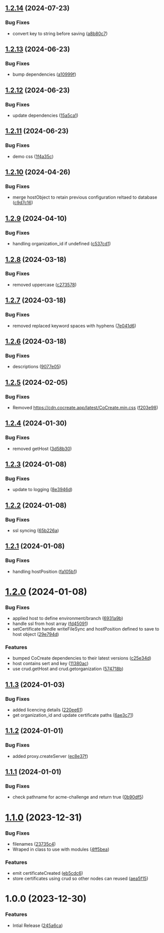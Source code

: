 ## [1.2.14](https://github.com/CoCreate-app/CoCreate-acme/compare/v1.2.13...v1.2.14) (2024-07-23)


### Bug Fixes

* convert key to string before saving ([a8b80c7](https://github.com/CoCreate-app/CoCreate-acme/commit/a8b80c7c5f37d2ed2b401509b1889faad6f79407))

## [1.2.13](https://github.com/CoCreate-app/CoCreate-acme/compare/v1.2.12...v1.2.13) (2024-06-23)


### Bug Fixes

* bump dependencies ([a10999f](https://github.com/CoCreate-app/CoCreate-acme/commit/a10999f40dd93bc007f4658e6b278b40c905f440))

## [1.2.12](https://github.com/CoCreate-app/CoCreate-acme/compare/v1.2.11...v1.2.12) (2024-06-23)


### Bug Fixes

* update dependencies ([15a5ca1](https://github.com/CoCreate-app/CoCreate-acme/commit/15a5ca13c7e22e8cbccb5cc937aacb4d98b9dddf))

## [1.2.11](https://github.com/CoCreate-app/CoCreate-acme/compare/v1.2.10...v1.2.11) (2024-06-23)


### Bug Fixes

* demo css ([1f4a35c](https://github.com/CoCreate-app/CoCreate-acme/commit/1f4a35cdf2e101803c8eafc3fefa149ad2719016))

## [1.2.10](https://github.com/CoCreate-app/CoCreate-acme/compare/v1.2.9...v1.2.10) (2024-04-26)


### Bug Fixes

* merge hostObject to retain previous configuration reltaed to database ([c9d7c16](https://github.com/CoCreate-app/CoCreate-acme/commit/c9d7c160dfd07f3f5a91c9e2cebab5da2d86ec1c))

## [1.2.9](https://github.com/CoCreate-app/CoCreate-acme/compare/v1.2.8...v1.2.9) (2024-04-10)


### Bug Fixes

* handling organization_id  if undefined ([c537cd1](https://github.com/CoCreate-app/CoCreate-acme/commit/c537cd18ef84d4b6d102e2028321a623756c0dfc))

## [1.2.8](https://github.com/CoCreate-app/CoCreate-acme/compare/v1.2.7...v1.2.8) (2024-03-18)


### Bug Fixes

* removed uppercase ([c273578](https://github.com/CoCreate-app/CoCreate-acme/commit/c2735787b95f6c50e5f06fb133a5d6cac2d0d00d))

## [1.2.7](https://github.com/CoCreate-app/CoCreate-acme/compare/v1.2.6...v1.2.7) (2024-03-18)


### Bug Fixes

* removed replaced keyword spaces with hyphens ([7e041d6](https://github.com/CoCreate-app/CoCreate-acme/commit/7e041d669135dd8c372864a32d9a17bcf33feace))

## [1.2.6](https://github.com/CoCreate-app/CoCreate-acme/compare/v1.2.5...v1.2.6) (2024-03-18)


### Bug Fixes

* descriptions ([9077e05](https://github.com/CoCreate-app/CoCreate-acme/commit/9077e05c7de4cef797c6287bd7056f2b3abf6093))

## [1.2.5](https://github.com/CoCreate-app/CoCreate-acme/compare/v1.2.4...v1.2.5) (2024-02-05)


### Bug Fixes

* Removed https://cdn.cocreate.app/latest/CoCreate.min.css ([f203e98](https://github.com/CoCreate-app/CoCreate-acme/commit/f203e985e9652fc1a494aa3c2bec0763f50b4077))

## [1.2.4](https://github.com/CoCreate-app/CoCreate-acme/compare/v1.2.3...v1.2.4) (2024-01-30)


### Bug Fixes

* removed getHost ([3d58b30](https://github.com/CoCreate-app/CoCreate-acme/commit/3d58b3046f2444b76c9ce6a3f5dd78c6a17d3ca6))

## [1.2.3](https://github.com/CoCreate-app/CoCreate-acme/compare/v1.2.2...v1.2.3) (2024-01-08)


### Bug Fixes

* update to logging ([8e3946d](https://github.com/CoCreate-app/CoCreate-acme/commit/8e3946d6dc8af2719c9d76484e2f35d5b3dbee7b))

## [1.2.2](https://github.com/CoCreate-app/CoCreate-acme/compare/v1.2.1...v1.2.2) (2024-01-08)


### Bug Fixes

* ssl syncing ([65b226a](https://github.com/CoCreate-app/CoCreate-acme/commit/65b226a16487f3b8b6862092f6b3e83d8f119f51))

## [1.2.1](https://github.com/CoCreate-app/CoCreate-acme/compare/v1.2.0...v1.2.1) (2024-01-08)


### Bug Fixes

* handling hostPosition ([fa105b1](https://github.com/CoCreate-app/CoCreate-acme/commit/fa105b1a35927380cd88549d7675eebd2d80a163))

# [1.2.0](https://github.com/CoCreate-app/CoCreate-acme/compare/v1.1.3...v1.2.0) (2024-01-08)


### Bug Fixes

* applied host to define environment/branch ([6931a9b](https://github.com/CoCreate-app/CoCreate-acme/commit/6931a9b81bfdf5b095534f7f42c6b9df1ea99141))
* handle ssl from host array ([fd45091](https://github.com/CoCreate-app/CoCreate-acme/commit/fd450914804b389647af52a1c40f6569e44066cf))
* setCertificate handle writeFileSync and hostPosition defined to save to host object ([29e794d](https://github.com/CoCreate-app/CoCreate-acme/commit/29e794de6d38584462ea926f3ef957d42b97c0bf))


### Features

* bumped CoCreate dependencies to their latest versions ([c25e34d](https://github.com/CoCreate-app/CoCreate-acme/commit/c25e34de1e47f660c773c7ea242e4ff2b060c936))
* host contains sert and key ([11380ac](https://github.com/CoCreate-app/CoCreate-acme/commit/11380acb7463e13d14a3e6ea856c288cef1d26c4))
* use crud.getHost and crud.getorganization ([574718b](https://github.com/CoCreate-app/CoCreate-acme/commit/574718b0ae035b63f6e70f4423ea1fd484bc80cc))

## [1.1.3](https://github.com/CoCreate-app/CoCreate-acme/compare/v1.1.2...v1.1.3) (2024-01-03)


### Bug Fixes

* added licencing details ([220ee61](https://github.com/CoCreate-app/CoCreate-acme/commit/220ee61a9d954a62a5c505a34995e287f6f01c12))
* get organization_id and update certificate paths ([6ae3c71](https://github.com/CoCreate-app/CoCreate-acme/commit/6ae3c71cc1f16d6f93ec767bd5b4dae28b669764))

## [1.1.2](https://github.com/CoCreate-app/CoCreate-acme/compare/v1.1.1...v1.1.2) (2024-01-01)


### Bug Fixes

* added proxy.createServer ([ec8e37f](https://github.com/CoCreate-app/CoCreate-acme/commit/ec8e37fbce371bd615807f290e695e2880572fb8))

## [1.1.1](https://github.com/CoCreate-app/CoCreate-acme/compare/v1.1.0...v1.1.1) (2024-01-01)


### Bug Fixes

* check pathname for acme-challenge and return true ([0b90df5](https://github.com/CoCreate-app/CoCreate-acme/commit/0b90df504cb452bc60a822ea55c0987c71e3fa11))

# [1.1.0](https://github.com/CoCreate-app/CoCreate-acme/compare/v1.0.0...v1.1.0) (2023-12-31)


### Bug Fixes

* filenames ([23735c4](https://github.com/CoCreate-app/CoCreate-acme/commit/23735c44f30cdd848959a3046ac40665302f38b6))
* Wraped in class to use with modules ([4ff5bea](https://github.com/CoCreate-app/CoCreate-acme/commit/4ff5beabf9aee2b53d41839d3c6f276344726cb3))


### Features

* emit certificateCreated ([eb5cdc6](https://github.com/CoCreate-app/CoCreate-acme/commit/eb5cdc6142c7bfd15f548bbdaf908c33e3f6c19f))
* store certificates using crud so other nodes can reused ([aea5f15](https://github.com/CoCreate-app/CoCreate-acme/commit/aea5f1557f358934f6b08c9f94a734af80a56f6e))

# 1.0.0 (2023-12-30)


### Features

* Intial Release ([245a6ca](https://github.com/CoCreate-app/CoCreate-acme/commit/245a6ca55bcdc0d8285f6d0db0b35574991d29c4))
